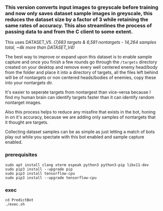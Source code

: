 ### This version converts input images to greyscale before training and now only saves dataset sample images in greyscale, this reduces the dataset size by a factor of 3 while retaining the same rates of accuracy. This also streamlines the process of passing data to and from the C client to some extent.

This uses DATASET_V5. _(7,683 targets & 6,581 nontargets - 14,264 samples total, ~4k more than DATASET_V4)_

The best way to improve or expand upon this dataset is to enable sample capture and once you finish a few rounds go through the `/targets` directory created on your desktop and remove every well centered enemy head/body from the folder and place it into a directory of targets, all the files left behind will be of nontargets or non centered heads/bodies of enemies, copy these into your nontargets dir.

It's easier to seperate targets from nontargest than vice-versa because I find my human brain can identify targets faster than it can identify random nontarget images.

Also this process helps to reduce any missfire that exists in the bot, honing in on it's accuracy, because we are adding only samples of nontargets that it thought are targets.

Collecting dataset samples can be as simple as just letting a match of bots play out while you spectate with this bot enabled and sample capture enabled.

### prerequisites 
```
sudo apt install clang xterm espeak python3 python3-pip libx11-dev
sudo pip3 install --upgrade pip
sudo pip3 install tensorflow-cpu
sudo pip3 install --upgrade tensorflow-cpu
```

### exec
```
cd PredictBot
./exec.sh
```
